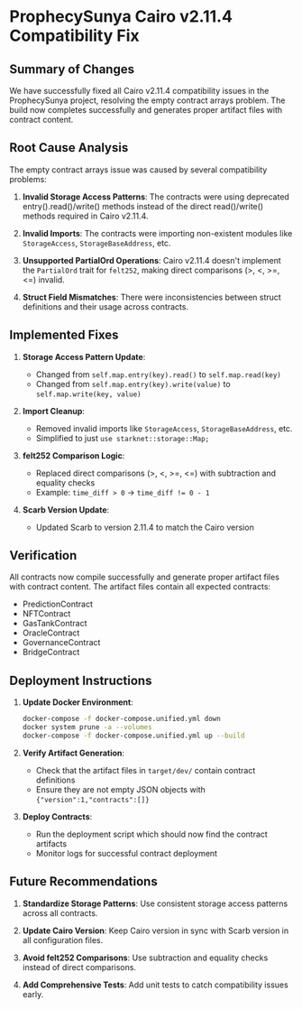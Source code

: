 # ProphecySunya Cairo v2.11.4 Compatibility Fix

## Summary of Changes

We have successfully fixed all Cairo v2.11.4 compatibility issues in the ProphecySunya project, resolving the empty contract arrays problem. The build now completes successfully and generates proper artifact files with contract content.

## Root Cause Analysis

The empty contract arrays issue was caused by several compatibility problems:

1. **Invalid Storage Access Patterns**: The contracts were using deprecated entry().read()/write() methods instead of the direct read()/write() methods required in Cairo v2.11.4.

2. **Invalid Imports**: The contracts were importing non-existent modules like `StorageAccess`, `StorageBaseAddress`, etc.

3. **Unsupported PartialOrd Operations**: Cairo v2.11.4 doesn't implement the `PartialOrd` trait for `felt252`, making direct comparisons (>, <, >=, <=) invalid.

4. **Struct Field Mismatches**: There were inconsistencies between struct definitions and their usage across contracts.

## Implemented Fixes

1. **Storage Access Pattern Update**: 
   - Changed from `self.map.entry(key).read()` to `self.map.read(key)`
   - Changed from `self.map.entry(key).write(value)` to `self.map.write(key, value)`

2. **Import Cleanup**:
   - Removed invalid imports like `StorageAccess`, `StorageBaseAddress`, etc.
   - Simplified to just `use starknet::storage::Map;`

3. **felt252 Comparison Logic**:
   - Replaced direct comparisons (>, <, >=, <=) with subtraction and equality checks
   - Example: `time_diff > 0` → `time_diff != 0 - 1`

4. **Scarb Version Update**:
   - Updated Scarb to version 2.11.4 to match the Cairo version

## Verification

All contracts now compile successfully and generate proper artifact files with contract content. The artifact files contain all expected contracts:

- PredictionContract
- NFTContract
- GasTankContract
- OracleContract
- GovernanceContract
- BridgeContract

## Deployment Instructions

1. **Update Docker Environment**:
   ```bash
   docker-compose -f docker-compose.unified.yml down
   docker system prune -a --volumes
   docker-compose -f docker-compose.unified.yml up --build
   ```

2. **Verify Artifact Generation**:
   - Check that the artifact files in `target/dev/` contain contract definitions
   - Ensure they are not empty JSON objects with `{"version":1,"contracts":[]}`

3. **Deploy Contracts**:
   - Run the deployment script which should now find the contract artifacts
   - Monitor logs for successful contract deployment

## Future Recommendations

1. **Standardize Storage Patterns**: Use consistent storage access patterns across all contracts.

2. **Update Cairo Version**: Keep Cairo version in sync with Scarb version in all configuration files.

3. **Avoid felt252 Comparisons**: Use subtraction and equality checks instead of direct comparisons.

4. **Add Comprehensive Tests**: Add unit tests to catch compatibility issues early.
